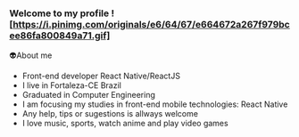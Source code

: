 ### Welcome to my profile ![https://i.pinimg.com/originals/e6/64/67/e664672a267f979bcee86fa800849a71.gif]

👽About me
  - Front-end developer React Native/ReactJS
  - I live in Fortaleza-CE Brazil
  - Graduated in Computer Engineering
  - I am focusing my studies in front-end mobile technologies: React Native
  - Any help, tips or sugestions is allways welcome
  - I love music, sports, watch anime and play video games
  
  

<!--
**lucas-militao/lucas-militao** is a ✨ _special_ ✨ repository because its `README.md` (this file) appears on your GitHub profile.

Here are some ideas to get you started:

- 🔭 I’m currently working on ...
- 🌱 I’m currently learning ...
- 👯 I’m looking to collaborate on ...
- 🤔 I’m looking for help with ...
- 💬 Ask me about ...
- 📫 How to reach me: ...
- 😄 Pronouns: ...
- ⚡ Fun fact: ...
-->
